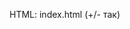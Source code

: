 HTML: index.html   (+/- так)  
<script src="..../index.js">  
  
  
JS: index.js   (В точности так)  
import {MMath, CColor, HHelp} from 'https://thissasha.github.io/simpleJs/ssimple/ssimple.js'  

